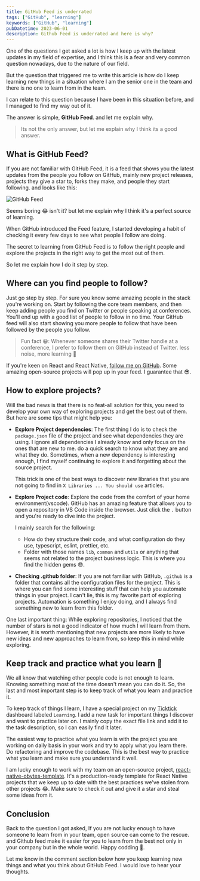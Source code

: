 ```yaml
---
title: GitHub Feed is underrated
tags: ["GitHub", "learning"]
keywords: ["GitHub", "learning"]
pubDatetime: 2023-06-01
description: Github Feed is underrated and here is why?
---
```


One of the questions I get asked a lot is how I keep up with the latest updates in my field of expertise, and I think this is a fear and very common question nowadays, due to the nature of our field.

But the question that triggered me to write this article is how do I keep learning new things in a situation where I am the senior one in the team and there is no one to learn from in the team.

I can relate to this question because I have been in this situation before, and I managed to find my way out of it.

The answer is simple, **GitHub Feed**. and let me explain why.

> Its not the only answer, but let me explain why I think its a good answer.

## What is GitHub Feed?

If you are not familiar with GitHub Feed, it is a feed that shows you the latest updates from the people you follow on GitHub, mainly new project releases, projects they give a star to, forks they make, and people they start following. and looks like this:

![GitHub Feed](/images/github-feed.png)

Seems boring 😂 isn't it? but let me explain why I think it's a perfect source of learning.

When GitHub introduced the Feed feature, I started developing a habit of checking it every few days to see what people I follow are doing.

The secret to learning from GitHub Feed is to follow the right people and explore the projects in the right way to get the most out of them.

So let me explain how I do it step by step.

## Where can you find people to follow?

Just go step by step. For sure you know some amazing people in the stack you're working on. Start by following the core team members, and then keep adding people you find on Twitter or people speaking at conferences. You'll end up with a good list of people to follow in no time. Your GitHub feed will also start showing you more people to follow that have been followed by the people you follow.

> Fun fact 😀: Whenever someone shares their Twitter handle at a conference, I prefer to follow them on GitHub instead of Twitter. less noise, more learning 🤝

If you're keen on React and React Native, [follow me on GitHub](https://github.com/yjose). Some amazing open-source projects will pop up in your feed. I guarantee that 😎.

## How to explore projects?

Will the bad news is that there is no feat-all solution for this, you need to develop your own way of exploring projects and get the best out of them. But here are some tips that might help you:

- **Explore Project dependencies**: The first thing I do is to check the `package.json` file of the project and see what dependencies they are using. I ignore all dependencies I already know and only focus on the ones that are new to me. do a quick search to know what they are and what they do. Sometimes, when a new dependency is interesting enough, I find myself continuing to explore it and forgetting about the source project.

  This trick is one of the best ways to discover new libraries that you are not going to find in `X Libraries ... You should use` articles.

- **Explore Project code**: Explore the code from the comfort of your home environment(vscode). GitHub has an amazing feature that allows you to open a repository in VS Code inside the browser. Just click the `.` button and you're ready to dive into the project.

  I mainly search for the following:

  - How do they structure their code, and what configuration do they use, typescript, eslint, prettier, etc.
  - Folder with those names `lib`, `common` and `utils` or anything that seems not related to the project business logic. This is where you find the hidden gems 😎.

- **Checking .github folder**: If you are not familiar with GitHub, `.github` is a folder that contains all the configuration files for the project. This is where you can find some interesting stuff that can help you automate things in your project. I can't lie, this is my favorite part of exploring projects. Automation is something I enjoy doing, and I always find something new to learn from this folder.

One last important thing: While exploring repositories, I noticed that the number of stars is not a good indicator of how much I will learn from them. However, it is worth mentioning that new projects are more likely to have new ideas and new approaches to learn from, so keep this in mind while exploring.

## Keep track and practice what you learn 🤝

We all know that watching other people code is not enough to learn. Knowing something most of the time doesn't mean you can do it. So, the last and most important step is to keep track of what you learn and practice it.

To keep track of things I learn, I have a special project on my [Ticktick](https://ticktick.com) dashboard labeled `Learning`. I add a new task for important things I discover and want to practice later on. I mainly copy the exact file link and add it to the task description, so I can easily find it later.

The easiest way to practice what you learn is with the project you are working on daily basis in your work and try to apply what you learn there. Do refactoring and improve the codebase. This is the best way to practice what you learn and make sure you understand it well.

I am lucky enough to work with my team on an open-source project, [react-native-obytes-template](https://github.com/obytes/react-native-template-obytes). It's a production-ready template for React Native projects that we keep up to date with the best practices we've stolen from other projects 😂. Make sure to check it out and give it a star and steal some ideas from it.

## Conclusion

Back to the question I got asked, If you are not lucky enough to have someone to learn from in your team, open source can come to the rescue. and Github feed make it easier for you to learn from the best not only in your company but in the whole world. Happy codding 🤝.

Let me know in the comment section below how you keep learning new things and what you think about GitHub Feed. I would love to hear your thoughts.
